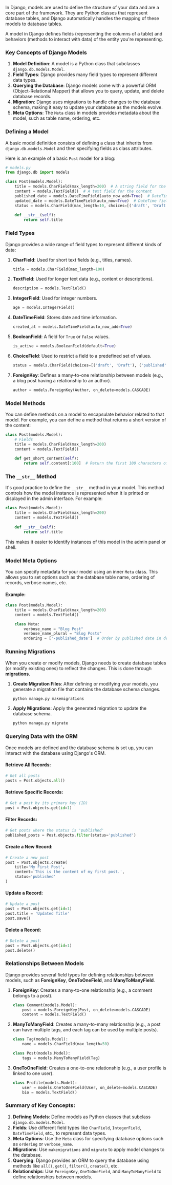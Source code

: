 In Django, models are used to define the structure of your data and are a core part of the framework. They are Python classes that represent database tables, and Django automatically handles the mapping of these models to database tables.

A model in Django defines fields (representing the columns of a table) and behaviors (methods to interact with data) of the entity you're representing.

### Key Concepts of Django Models

1. **Model Definition**: A model is a Python class that subclasses `django.db.models.Model`.
2. **Field Types**: Django provides many field types to represent different data types.
3. **Querying the Database**: Django models come with a powerful ORM (Object-Relational Mapper) that allows you to query, update, and delete database records.
4. **Migration**: Django uses migrations to handle changes to the database schema, making it easy to update your database as the models evolve.
5. **Meta Options**: The `Meta` class in models provides metadata about the model, such as table name, ordering, etc.

### Defining a Model

A basic model definition consists of defining a class that inherits from `django.db.models.Model` and then specifying fields as class attributes.

Here is an example of a basic `Post` model for a blog:

```python
# models.py
from django.db import models

class Post(models.Model):
    title = models.CharField(max_length=200)  # A string field for the title
    content = models.TextField()  # A text field for the content
    published_date = models.DateTimeField(auto_now_add=True)  # DateTime field for when the post is created
    updated_date = models.DateTimeField(auto_now=True)  # DateTime field for the last updated time
    status = models.CharField(max_length=10, choices=[('draft', 'Draft'), ('published', 'Published')], default='draft')  # A choice field for status
    
    def __str__(self):
        return self.title
```

### Field Types

Django provides a wide range of field types to represent different kinds of data:

1. **CharField**: Used for short text fields (e.g., titles, names).
   ```python
   title = models.CharField(max_length=100)
   ```
2. **TextField**: Used for longer text data (e.g., content or descriptions).
   ```python
   description = models.TextField()
   ```
3. **IntegerField**: Used for integer numbers.
   ```python
   age = models.IntegerField()
   ```
4. **DateTimeField**: Stores date and time information.
   ```python
   created_at = models.DateTimeField(auto_now_add=True)
   ```
5. **BooleanField**: A field for `True` or `False` values.
   ```python
   is_active = models.BooleanField(default=True)
   ```
6. **ChoiceField**: Used to restrict a field to a predefined set of values.
   ```python
   status = models.CharField(choices=[('draft', 'Draft'), ('published', 'Published')], max_length=10)
   ```
7. **ForeignKey**: Defines a many-to-one relationship between models (e.g., a blog post having a relationship to an author).
   ```python
   author = models.ForeignKey(Author, on_delete=models.CASCADE)
   ```

### Model Methods

You can define methods on a model to encapsulate behavior related to that model. For example, you can define a method that returns a short version of the content:

```python
class Post(models.Model):
    # Fields
    title = models.CharField(max_length=200)
    content = models.TextField()
    
    def get_short_content(self):
        return self.content[:100]  # Return the first 100 characters of the content
```

### The `__str__` Method

It's good practice to define the `__str__` method in your model. This method controls how the model instance is represented when it is printed or displayed in the admin interface. For example:

```python
class Post(models.Model):
    title = models.CharField(max_length=200)
    content = models.TextField()
    
    def __str__(self):
        return self.title
```

This makes it easier to identify instances of this model in the admin panel or shell.

### Model Meta Options

You can specify metadata for your model using an inner `Meta` class. This allows you to set options such as the database table name, ordering of records, verbose names, etc.

#### Example:

```python
class Post(models.Model):
    title = models.CharField(max_length=200)
    content = models.TextField()

    class Meta:
        verbose_name = "Blog Post"
        verbose_name_plural = "Blog Posts"
        ordering = ['-published_date']  # Order by published date in descending order
```

### Running Migrations

When you create or modify models, Django needs to create database tables (or modify existing ones) to reflect the changes. This is done through **migrations**.

1. **Create Migration Files**: After defining or modifying your models, you generate a migration file that contains the database schema changes.
   ```bash
   python manage.py makemigrations
   ```

2. **Apply Migrations**: Apply the generated migration to update the database schema.
   ```bash
   python manage.py migrate
   ```

### Querying Data with the ORM

Once models are defined and the database schema is set up, you can interact with the database using Django's ORM.

#### Retrieve All Records:

```python
# Get all posts
posts = Post.objects.all()
```

#### Retrieve Specific Records:

```python
# Get a post by its primary key (ID)
post = Post.objects.get(id=1)
```

#### Filter Records:

```python
# Get posts where the status is 'published'
published_posts = Post.objects.filter(status='published')
```

#### Create a New Record:

```python
# Create a new post
post = Post.objects.create(
    title='My First Post',
    content='This is the content of my first post.',
    status='published'
)
```

#### Update a Record:

```python
# Update a post
post = Post.objects.get(id=1)
post.title = 'Updated Title'
post.save()
```

#### Delete a Record:

```python
# Delete a post
post = Post.objects.get(id=1)
post.delete()
```

### Relationships Between Models

Django provides several field types for defining relationships between models, such as **ForeignKey**, **OneToOneField**, and **ManyToManyField**.

1. **ForeignKey**: Creates a many-to-one relationship (e.g., a comment belongs to a post).
   ```python
   class Comment(models.Model):
       post = models.ForeignKey(Post, on_delete=models.CASCADE)
       content = models.TextField()
   ```

2. **ManyToManyField**: Creates a many-to-many relationship (e.g., a post can have multiple tags, and each tag can be used by multiple posts).
   ```python
   class Tag(models.Model):
       name = models.CharField(max_length=50)

   class Post(models.Model):
       tags = models.ManyToManyField(Tag)
   ```

3. **OneToOneField**: Creates a one-to-one relationship (e.g., a user profile is linked to one user).
   ```python
   class Profile(models.Model):
       user = models.OneToOneField(User, on_delete=models.CASCADE)
       bio = models.TextField()
   ```

### Summary of Key Concepts:

1. **Defining Models**: Define models as Python classes that subclass `django.db.models.Model`.
2. **Fields**: Use different field types like `CharField`, `IntegerField`, `DateTimeField`, etc., to represent data types.
3. **Meta Options**: Use the `Meta` class for specifying database options such as `ordering` or `verbose_name`.
4. **Migrations**: Use `makemigrations` and `migrate` to apply model changes to the database.
5. **Querying**: Django provides an ORM to query the database using methods like `all()`, `get()`, `filter()`, `create()`, etc.
6. **Relationships**: Use `ForeignKey`, `OneToOneField`, and `ManyToManyField` to define relationships between models.

